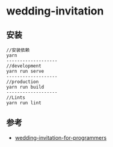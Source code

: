 # wedding-invitation

## 安装
```
//安装依赖
yarn
-------------------
//development
yarn run serve
-------------------
//production
yarn run build
-------------------
//Lints
yarn run lint
```


## 参考
- [wedding-invitation-for-programmers](https://github.com/leadream/wedding-invitation-for-programmers)